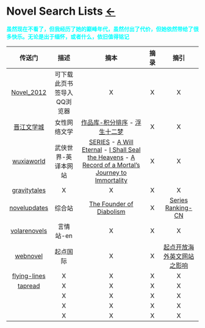 <style type="text/css">
#content {margin-left: 10%;}
#content table {width:1300px;}
</style>
# Novel Search Lists  [←](index.md)

<b><font color="#00ffff" face="楷体">虽然现在不看了，但我经历了她的巅峰年代，虽然付出了代价，但她依然带给了很多快乐。无论是出于缅怀，或者什么，依旧值得铭记</font></b>

| 传送门 | 描述 | 摘本 | 摘录 | 摘引 |
|:---:|:---:|:---:|:---:|:---:|
| [Novel_2012](Novel/Q_bookmarks_2021_5_22.html) | 可下载此页书签导入QQ浏览器 | X | X | X |
| [晋江文学城](http://www.jjwxc.net/) | 女性网络文学 | [作品库-积分排序](http://www.jjwxc.net/bookbase_slave.php?orderstr=2) - [浮生十二梦](http://www.jjwxc.net/onebook.php?novelid=1267798) | X | X |
| [wuxiaworld](https://www.wuxiaworld.com/) | 武侠世界-英译本网站 | [SERIES](https://www.wuxiaworld.com/novels) - [A Will Eternal](https://www.wuxiaworld.com/novel/a-will-eternal) - [I Shall Seal the Heavens](https://www.wuxiaworld.com/novel/i-shall-seal-the-heavens) - [A Record of a Mortal’s Journey to Immortality](https://www.wuxiaworld.com/novel/rmji) | X | X |
| [gravitytales](https://www.gravitytales.cc/) | X | X | X | X |
| [novelupdates](https://www.novelupdates.com/) | 综合站 | [The Founder of Diabolism](https://www.novelupdates.com/series/the-founder-of-diabolism/) | X | [Series Ranking-CN](https://www.novelupdates.com/series-ranking/?rank=popmonth&org=495&rl=100) |
| [volarenovels](https://www.volarenovels.com/) | 言情站-en | X | X | X |
| [webnovel](https://www.webnovel.com/) | 起点国际 | X | X | [起点开放海外英文网站之影响](https://www.zhihu.com/question/56737119) |
| [flying-lines](https://www.flying-lines.com/) | X | X | X | X |
| [tapread](https://www.tapread.com/) | X | X | X | X |
| []() | X | X | X | X |
| []() | X | X | X | X |
| []() | X | X | X | X |

